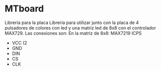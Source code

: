 # MTboard
Librería para la placa
Librería para utilizar junto con la placa de 4 pulsadores de colores con led y una matriz led de 8x8 con el controlador MAX729.
Las conexiones son:
  En la matriz de 8x8:
  MAX7219         ICPS
  * VCC           (2
  * GND
  * DIN
  * CS
  * CLK
